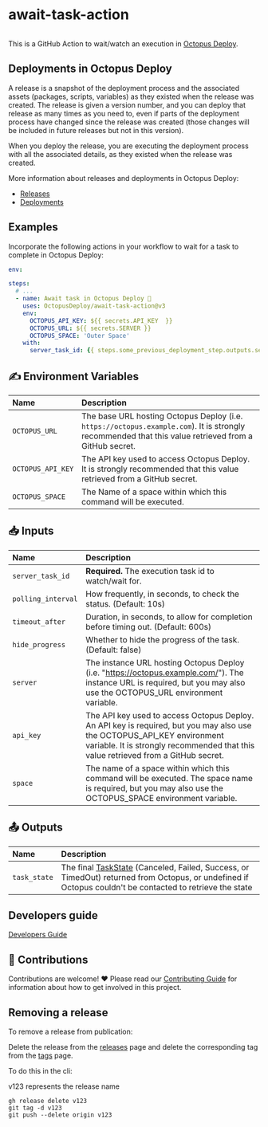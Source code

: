 # await-task-action

<img alt= "" src="https://github.com/OctopusDeploy/deploy-release-untenanted-action/raw/main/assets/github-actions-octopus.png" />

This is a GitHub Action to wait/watch an execution in [Octopus Deploy](https://octopus.com/).

## Deployments in Octopus Deploy

A release is a snapshot of the deployment process and the associated assets (packages, scripts, variables) as they existed when the release was created. The release is given a version number, and you can deploy that release as many times as you need to, even if parts of the deployment process have changed since the release was created (those changes will be included in future releases but not in this version).

When you deploy the release, you are executing the deployment process with all the associated details, as they existed when the release was created.

More information about releases and deployments in Octopus Deploy:

- [Releases](https://octopus.com/docs/releases)
- [Deployments](https://octopus.com/docs/deployments)

## Examples

Incorporate the following actions in your workflow to wait for a task to complete in Octopus Deploy:

```yml
env:

steps:
  # ...
  - name: Await task in Octopus Deploy 🐙
    uses: OctopusDeploy/await-task-action@v3
    env:
      OCTOPUS_API_KEY: ${{ secrets.API_KEY  }}
      OCTOPUS_URL: ${{ secrets.SERVER }}
      OCTOPUS_SPACE: 'Outer Space'
    with:
      server_task_id: {{ steps.some_previous_deployment_step.outputs.server_tasks[0].server_task_id }}
```

## ✍️ Environment Variables

| Name              | Description                                                                                                                                          |
| :---------------- | :--------------------------------------------------------------------------------------------------------------------------------------------------- |
| `OCTOPUS_URL`     | The base URL hosting Octopus Deploy (i.e. `https://octopus.example.com`). It is strongly recommended that this value retrieved from a GitHub secret. |
| `OCTOPUS_API_KEY` | The API key used to access Octopus Deploy. It is strongly recommended that this value retrieved from a GitHub secret.                                |
| `OCTOPUS_SPACE`   | The Name of a space within which this command will be executed.                                                                                      |

## 📥 Inputs

| Name               | Description                                                                                                                                                                                                  |
| :----------------- | :----------------------------------------------------------------------------------------------------------------------------------------------------------------------------------------------------------- |
| `server_task_id`   | **Required.** The execution task id to watch/wait for.                                                                                                                                                       |
| `polling_interval` | How frequently, in seconds, to check the status. (Default: 10s)                                                                                                                                              |
| `timeout_after`    | Duration, in seconds, to allow for completion before timing out. (Default: 600s)                                                                                                                             |
| `hide_progress`    | Whether to hide the progress of the task. (Default: false)                                                                                                                                                   |
| `server`           | The instance URL hosting Octopus Deploy (i.e. "https://octopus.example.com/"). The instance URL is required, but you may also use the OCTOPUS_URL environment variable.                                      |
| `api_key`          | The API key used to access Octopus Deploy. An API key is required, but you may also use the OCTOPUS_API_KEY environment variable. It is strongly recommended that this value retrieved from a GitHub secret. |
| `space`            | The name of a space within which this command will be executed. The space name is required, but you may also use the OCTOPUS_SPACE environment variable.                                                     |

## 📤 Outputs

| Name         | Description                                                                                                                                                                                                                                               |
| :----------- | :-------------------------------------------------------------------------------------------------------------------------------------------------------------------------------------------------------------------------------------------------------- |
| `task_state` | The final [TaskState](https://github.com/OctopusDeploy/api-client.ts/blob/main/src/features/serverTasks/taskState.ts) (Canceled, Failed, Success, or TimedOut) returned from Octopus, or undefined if Octopus couldn't be contacted to retrieve the state |

## Developers guide

[Developers Guide](DEVELOPERS_GUIDE.md)

## 🤝 Contributions

Contributions are welcome! :heart: Please read our [Contributing Guide](.github/CONTRIBUTING.md) for information about how to get involved in this project.

## Removing a release

To remove a release from publication:

Delete the release from the [releases](https://github.com/OctopusDeploy/await-task-action/releases) page and delete the corresponding tag from the [tags](https://github.com/OctopusDeploy/await-task-action/tags) page.

To do this in the cli:

v123 represents the release name

```
gh release delete v123
git tag -d v123
git push --delete origin v123
```
